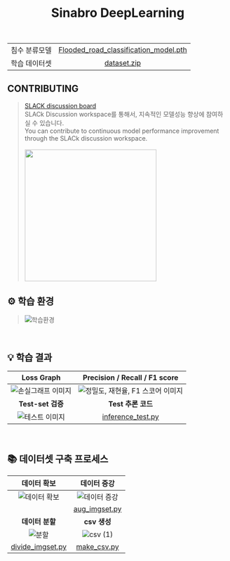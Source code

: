<div align="center">
  <h1>Sinabro DeepLearning</h1>
<br/>

  <table>
      <tr>
          <td align="center">침수 분류모델</td>
          <td align="center"><a href="https://drive.google.com/file/d/16JeA2ZvXkhJcd5dfkVBkT9tbOrz0xvyb/view?usp=sharing">Flooded_road_classification_model.pth</a></td>
      </tr>
      <tr>
          <td align="center">학습 데이터셋</td>
          <td align="center"><a href="https://drive.google.com/file/d/1tS9qnNAwa5reUW6AdTwh51Xe_phw_6dZ/view?usp=sharing">dataset.zip</a></td>
      </tr>
  </table>
</div>

## CONTRIBUTING

>[SLACK discussion board](https://app.slack.com/client/T0638ATFKF0/C064449G5Q8?geocode=ko-kr)
><br/>
> SLACk Discussion workspace를 통해서, 지속적인 모델성능 향상에 참여하실 수 있습니다. <br/>
> You can contribute to continuous model performance improvement through the SLACk discussion workspace.
><br/><br/>
><img src="https://github.com/OSS-Sinabro/Sinabro_DeepLearning/assets/90829718/8150b398-47e1-4278-a937-db5d30049c1f" width="300">


## ⚙ 학습 환경
>![학습환경](https://github.com/OSS-Sinabro/Sinabro_DeepLearning/assets/90829718/f7da4fd3-04a5-44c9-aefe-784c20158533)

<br/>

## 💡 학습 결과

| **Loss Graph** | **Precision / Recall / F1 score** |
| :--------: | :---------------------------: |
| ![손실그래프 이미지](https://github.com/OSS-Sinabro/Sinabro_DeepLearning/assets/90829718/761c903e-c91f-4dd4-8539-09590c77f624) | ![정밀도, 재현율, F1 스코어 이미지](https://github.com/OSS-Sinabro/Sinabro_DeepLearning/assets/90829718/eb4c8877-edc1-45b2-9676-d4359a1cda8c) |
| **Test-set 검증** | **Test 추론 코드** |
| ![테스트 이미지](https://github.com/OSS-Sinabro/Sinabro_DeepLearning/assets/90829718/7ca6e1b4-bd82-400e-9963-d60850cdc9bb) | [inference_test.py](https://github.com/OSS-Sinabro/Sinabro_DeepLearning/blob/main/inference_test.py)|

<br/>

## 📚 데이터셋 구축 프로세스

| **데이터 확보** | **데이터 증강** |
|:--------:|:--------:|
| ![데이터 확보](https://github.com/OSS-Sinabro/Sinabro_DeepLearning/assets/90829718/445957a7-54d7-49a6-a223-e7546dd53abf) | ![데이터 증강](https://github.com/OSS-Sinabro/Sinabro_DeepLearning/assets/90829718/f443e1fc-0360-479c-86a3-65867e9fabfc) |
|   | [aug_imgset.py](https://github.com/OSS-Sinabro/Sinabro_DeepLearning/blob/main/aug_imgset.py) |
| **데이터 분할** | **csv 생성** |
| ![분할](https://github.com/OSS-Sinabro/Sinabro_DeepLearning/assets/90829718/93342ecb-c74a-4766-a977-0ffacffa5885) | ![csv (1)](https://github.com/OSS-Sinabro/Sinabro_DeepLearning/assets/90829718/a2a1874e-8efe-4018-b01a-014ed927f870) |
| [divide_imgset.py](https://github.com/OSS-Sinabro/Sinabro_DeepLearning/blob/main/divide_imgset.py) | [make_csv.py](https://github.com/OSS-Sinabro/Sinabro_DeepLearning/blob/main/make_csv.py) |

<br/>
